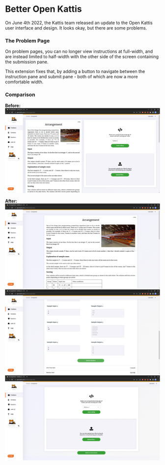 # Better Open Kattis
On June 4th 2022, the Kattis team released an update to the Open Kattis user interface and design. It looks okay, but there are some problems.

### The Problem Page
On problem pages, you can no longer view instructions at full-width, and are instead limited to half-width with the other side of the screen containing the submission pane.

This extension fixes that, by adding a button to navigate between the instruction pane and submit pane - both of which are now a more comfortable width.


### Comparison
**Before:**
![Before](/screenshots/kattis-before.png "Before")


**After:**
![After](/screenshots/kattis-after-top.png "After")
![After](/screenshots/kattis-after-bottom.png "After")
![After](/screenshots/kattis-after-submit-pane.png "After")